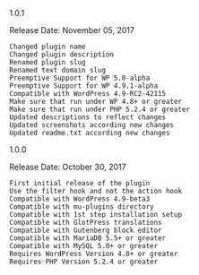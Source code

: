 1.0.1

Release Date: November 05, 2017

    Changed plugin name
    Changed plugin description
    Renamed plugin slug
    Renamed text domain slug
    Preemptive Support for WP 5.0-alpha
    Preemptive Support for WP 4.9.1-alpha
    Compatible with WordPress 4.9-RC2-42115
    Make sure that run under WP 4.8+ or greater
    Make sure that run under PHP 5.2.4 or greater
    Updated descriptions to reflect changes
    Updated screenshots according new changes
    Updated readme.txt according new changes

1.0.0

Release Date: October 30, 2017

    First initial release of the plugin
    Use the filter hook and not the action hook
    Compatible with WordPress 4.9-beta3
    Compatible with mu-plugins directory
    Compatible with 1st step installation setup
    Compatible with GlotPress translations
    Compatible with Gutenberg block editor
    Compatible with MariaDB 5.5+ or greater
    Compatible with MySQL 5.0+ or greater
    Requires WordPress Version 4.8+ or greater
    Requires PHP Version 5.2.4 or greater
